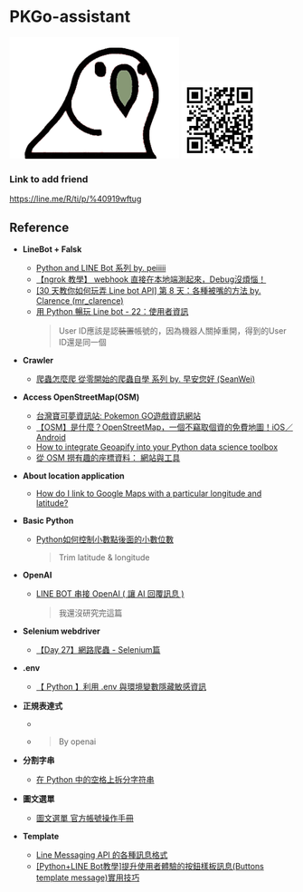 ﻿# PKGo-assistant
![image](https://github.com/1y1c0c8/PKGo-assistant/blob/main/src/parrot.gif)
![image](https://github.com/1y1c0c8/PKGo-assistant/blob/main/src/RR_QRcode.png)


### Link to add friend
https://line.me/R/ti/p/%40919wftug

## Reference
- **LineBot + Falsk**
    - [Python and LINE Bot 系列 by. peiiiii](https://ithelp.ithome.com.tw/m/users/20151448/ironman/5396)
    - [【ngrok 教學】 webhook 直接在本地端測起來，Debug沒煩惱！](https://learn.markteaching.com/ngrok-webhook/)
    - [[30 天教你如何玩弄 Line bot API] 第 8 天：各種被嘴的方法 by. Clarence (mr_clarence)](https://ithelp.ithome.com.tw/articles/10219503)
    - [用 Python 暢玩 Line bot - 22：使用者資訊](https://ithelp.ithome.com.tw/articles/10282156)
        > User ID應該是認~~裝置~~帳號的，因為機器人關掉重開，得到的User ID還是同一個
- **Crawler**
    - [爬蟲怎麼爬 從零開始的爬蟲自學 系列 by. 早安您好 (SeanWei)](https://ithelp.ithome.com.tw/users/20140149/ironman/4278)
- **Access OpenStreetMap(OSM)**
    - [台灣寶可夢資訊站: Pokemon GO遊戲資訊網站](https://twpkinfo.com/ipoke.aspx)
    - [【OSM】是什麼？OpenStreetMap，一個不竊取個資的免費地圖！iOS／Android](https://kikinote.net/161141)
    - [How to integrate Geoapify into your Python data science toolbox](https://www.geoapify.com/integrate-geoapify-python-data-science-toolbox)
    - [從 OSM 撈有趣的座標資料： 網站與工具](https://newtoypia.blogspot.com/2015/05/overpass-api.html)

- **About location application**
    - [How do I link to Google Maps with a particular longitude and latitude?](https://stackoverflow.com/questions/1801732/how-do-i-link-to-google-maps-with-a-particular-longitude-and-latitude)
- **Basic Python**
    - [Python如何控制小數點後面的小數位數](https://www.796t.com/content/1549397542.html)
        > Trim latitude & longitude
- **OpenAI**
    - [LINE BOT 串接 OpenAI ( 讓 AI 回覆訊息 )](https://steam.oxxostudio.tw/category/python/example/line-bot-openai-1.html#a2)
        > 我還沒研究完這篇
- **Selenium webdriver**
    - [【Day 27】網路爬蟲 - Selenium篇](https://ithelp.ithome.com.tw/articles/10307735)
- **.env**
    - [【 Python 】利用 .env 與環境變數隱藏敏感資訊](https://learningsky.io/python-use-environmental-variables-to-hide-sensitive-information/)
- **正規表達式**
    - []()
    - []()
        > By openai
- **分割字串**
    - [在 Python 中的空格上拆分字符串](https://www.techiedelight.com/zh-tw/split-string-whitespace-python/)
- **圖文選單**
    - [圖文選單 官方帳號操作手冊](https://tw.linebiz.com/manual/line-official-account/oa-manager-richmenu/)
- **Template**
    - [Line Messaging API 的各種訊息格式](https://ithelp.ithome.com.tw/articles/10198142?sc=rss.qu)
    - [[Python+LINE Bot教學]提升使用者體驗的按鈕樣板訊息(Buttons template message)實用技巧](https://www.learncodewithmike.com/2020/07/line-bot-buttons-template-message.html)
